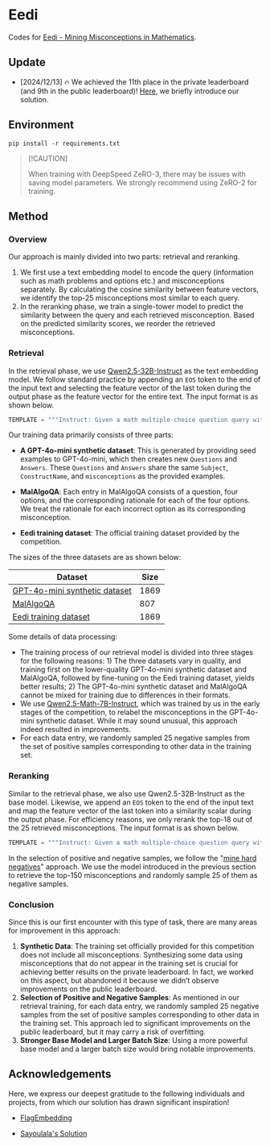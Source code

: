 # Eedi
Codes for [Eedi - Mining Misconceptions in Mathematics](https://www.kaggle.com/competitions/eedi-mining-misconceptions-in-mathematics/overview).

## Update

- [2024/12/13] 🔥 We achieved the 11th place in the private leaderboard (and 9th in the public leaderboard)! [Here](https://www.kaggle.com/competitions/eedi-mining-misconceptions-in-mathematics/discussion/551424), we briefly introduce our solution.

## Environment

```shell
pip install -r requirements.txt
```

>  [!CAUTION] 
>
> When training with DeepSpeed ZeRO-3, there may be issues with saving model parameters. We strongly recommend using ZeRO-2 for training.

## Method

### Overview

Our approach is mainly divided into two parts: retrieval and reranking.

1. We first use a text embedding model to encode the query (information such as math problems and options etc.) and misconceptions separately. By calculating the cosine similarity between feature vectors, we identify the top-25 misconceptions most similar to each query.
2. In the reranking phase, we train a single-tower model to predict the similarity between the query and each retrieved misconception. Based on the predicted similarity scores, we reorder the retrieved misconceptions.

### Retrieval

In the retrieval phase, we use [Qwen2.5-32B-Instruct](https://huggingface.co/Qwen/Qwen2.5-32B-Instruct) as the text embedding model. We follow standard practice by appending an `EOS` token to the end of the input text and selecting the feature vector of the last token during the output phase as the feature vector for the entire text. The input format is as shown below.

```python
TEMPLATE = """Instruct: Given a math multiple-choice question query with answers and related knowledge, retrieve the misconception that are pertinent to the incorrect answer of the query.\nQuery: Question:{QuestionText}Construct Name:{ConstructName}\n\nSubject Name:{SubjectName}\n\nCorrect Answer:{CorrectAnswer}Incorrect Answer:{Answer}"""
```

Our training data primarily consists of three parts:

- **A GPT-4o-mini synthetic dataset**: This is generated by providing seed examples to GPT-4o-mini, which then creates new `Questions` and `Answers`. These `Questions` and `Answers` share the same `Subject`, `ConstructName`, and `misconceptions` as the provided examples.

- **MalAlgoQA**: Each entry in MalAlgoQA consists of a question, four options, and the corresponding rationale for each of the four options. We treat the rationale for each incorrect option as its corresponding misconception.

- **Eedi training dataset**: The official training dataset provided by the competition.

The sizes of the three datasets are as shown below:

| Dataset                                                      | Size |
| ------------------------------------------------------------ | ---- |
| [GPT-4o-mini synthetic dataset](https://www.kaggle.com/competitions/eedi-mining-misconceptions-in-mathematics/discussion/533764) | 1869 |
| [MalAlgoQA](https://www.kaggle.com/competitions/eedi-mining-misconceptions-in-mathematics/discussion/541222) | 807  |
| [Eedi training dataset](https://www.kaggle.com/competitions/eedi-mining-misconceptions-in-mathematics/data) | 1869 |

Some details of data processing:

- The training process of our retrieval model is divided into three stages for the following reasons: 1) The three datasets vary in quality, and training first on the lower-quality GPT-4o-mini synthetic dataset and MalAlgoQA, followed by fine-tuning on the Eedi training dataset, yields better results; 2) The GPT-4o-mini synthetic dataset and MalAlgoQA cannot be mixed for training due to differences in their formats.
- We use [Qwen2.5-Math-7B-Instruct](https://huggingface.co/Qwen/Qwen2.5-Math-7B-Instruct), which was trained by us in the early stages of the competition, to relabel the misconceptions in the GPT-4o-mini synthetic dataset. While it may sound unusual, this approach indeed resulted in improvements.
- For each data entry, we randomly sampled 25 negative samples from the set of positive samples corresponding to other data in the training set.

### Reranking

Similar to the retrieval phase, we also use Qwen2.5-32B-Instruct as the base model. Likewise, we append an `EOS` token to the end of the input text and map the feature vector of the last token into a similarity scalar during the output phase. For efficiency reasons, we only rerank the top-18 out of the 25 retrieved misconceptions. The input format is as shown below.

```python
TEMPLATE = """Instruct: Given a math multiple-choice question query with answers and related knowledge, retrieve the misconception that are pertinent to the incorrect answer of the query.\nQuery: Question:{QuestionText}\n\nConstruct Name:{ConstructName}\n\nSubject Name:{SubjectName}\n\nCorrect Answer:{CorrectAnswer}\n\nIncorrect Answer:{Answer}\n\nMisconception:{DOC}"""
```

In the selection of positive and negative samples, we follow the "[mine hard negatives](https://github.com/FlagOpen/FlagEmbedding/tree/master/examples/finetune/reranker#hard-negatives)" approach. We use the model introduced in the previous section to retrieve the top-150 misconceptions and randomly sample 25 of them as negative samples.

### Conclusion

Since this is our first encounter with this type of task, there are many areas for improvement in this approach:

1. **Synthetic Data**: The training set officially provided for this competition does not include all misconceptions. Synthesizing some data using misconceptions that do not appear in the training set is crucial for achieving better results on the private leaderboard. In fact, we worked on this aspect, but abandoned it because we didn’t observe improvements on the public leaderboard.
2. **Selection of Positive and Negative Samples**: As mentioned in our retrieval training, for each data entry, we randomly sampled 25 negative samples from the set of positive samples corresponding to other data in the training set. This approach led to significant improvements on the public leaderboard, but it may carry a risk of overfitting.
3. **Stronger Base Model and Larger Batch Size**: Using a more powerful base model and a larger batch size would bring notable improvements.

## Acknowledgements

Here, we express our deepest gratitude to the following individuals and projects, from which our solution has drawn significant inspiration!

- [FlagEmbedding](https://github.com/FlagOpen/FlagEmbedding)

- [Sayoulala's Solution](https://www.kaggle.com/competitions/eedi-mining-misconceptions-in-mathematics/discussion/543519)
